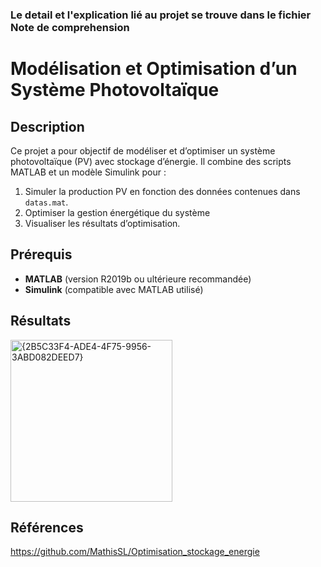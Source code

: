 ### Le detail et l'explication lié au projet se trouve dans le fichier Note de comprehension


# Modélisation et Optimisation d’un Système Photovoltaïque

## Description
Ce projet a pour objectif de modéliser et d’optimiser un système photovoltaïque (PV) avec stockage d’énergie. Il combine des scripts MATLAB et un modèle Simulink pour :
1. Simuler la production PV en fonction des données contenues dans `datas.mat`.
2. Optimiser la gestion énergétique du système 
3. Visualiser les résultats d’optimisation.

## Prérequis
- **MATLAB** (version R2019b ou ultérieure recommandée)
- **Simulink** (compatible avec MATLAB utilisé)


## Résultats
  <img width="259" alt="{2B5C33F4-ADE4-4F75-9956-3ABD082DEED7}" src="https://github.com/user-attachments/assets/63273136-6bce-43aa-93de-178e89728f4f" />

## Références
https://github.com/MathisSL/Optimisation_stockage_energie
